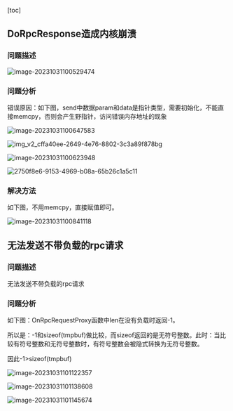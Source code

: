 [toc]

## DoRpcResponse造成内核崩溃

### 问题描述

![image-20231031100529474](C:\Users\jjjjjjava\Nutstore\1\我的坚果云\typora\typora-pic\image-20231031100529474.png)

### 问题分析

错误原因：如下图，send中数据param和data是指针类型，需要初始化，不能直接memcpy，否则会产生野指针，访问错误内存地址的现象

![image-20231031100647583](C:\Users\jjjjjjava\Nutstore\1\我的坚果云\typora\typora-pic\image-20231031100647583.png)

![img_v2_cffa40ee-2649-4e76-8802-3c3a89f878bg](C:\Users\jjjjjjava\Nutstore\1\我的坚果云\typora\typora-pic\img_v2_cffa40ee-2649-4e76-8802-3c3a89f878bg.jpg)

![image-20231031100623948](C:\Users\jjjjjjava\Nutstore\1\我的坚果云\typora\typora-pic\image-20231031100623948.png)

![2750f8e6-9153-4969-b08a-65b26c1a5c11](C:\Users\jjjjjjava\Nutstore\1\我的坚果云\typora\typora-pic\2750f8e6-9153-4969-b08a-65b26c1a5c11.jpeg)



### 解决方法

如下图，不用memcpy，直接赋值即可。

![image-20231031100841118](C:\Users\jjjjjjava\Nutstore\1\我的坚果云\typora\typora-pic\image-20231031100841118.png)





## 无法发送不带负载的rpc请求

### 问题描述

无法发送不带负载的rpc请求

### 问题分析

如下图：OnRpcRequestProxy函数中len在没有负载时返回-1。

所以是：-1和sizeof(tmpbuf)做比较，而sizeof返回的是无符号整数。此时：当比较有符号整数和无符号整数时，有符号整数会被隐式转换为无符号整数。

因此-1>sizeof(tmpbuf)

![image-20231031101122357](C:\Users\jjjjjjava\Nutstore\1\我的坚果云\typora\typora-pic\image-20231031101122357.png)

![image-20231031101138608](C:\Users\jjjjjjava\Nutstore\1\我的坚果云\typora\typora-pic\image-20231031101138608.png)

![image-20231031101145674](C:\Users\jjjjjjava\Nutstore\1\我的坚果云\typora\typora-pic\image-20231031101145674.png)

